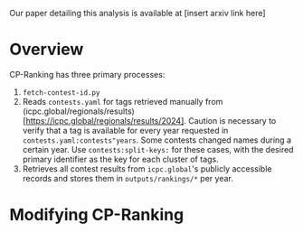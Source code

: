 Our paper detailing this analysis is available at [insert arxiv link here]

# Overview
CP-Ranking has three primary processes:
1. ```fetch-contest-id.py```
  1. Reads ```contests.yaml``` for tags retrieved manually from (icpc.global/regionals/results)[https://icpc.global/regionals/results/2024].  Caution is necessary to verify that a tag is available for every year requested in ```contests.yaml:contests"years```.  Some contests changed names during a certain year.  Use ```contests:split-keys:``` for these cases, with the desired primary identifier as the key for each cluster of tags.
  2. Retrieves all contest results from ```icpc.global```'s publicly accessible records and stores them in ```outputs/rankings/*``` per year.
# Modifying CP-Ranking
## 
